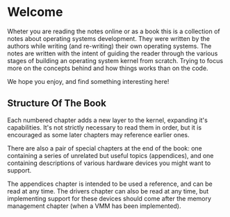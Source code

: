# Welcome

Wheter you are reading the notes online or as a book this is a collection of notes about operating systems development. They were written by the authors while writing (and re-writing) their own operating systems. The notes are written with the intent of guiding the reader through the various stages of building an operating system kernel from scratch. Trying to focus more on the concepts behind and how things works than on the code.

We hope you enjoy, and find something interesting here!

## Structure Of The Book

Each numbered chapter adds a new layer to the kernel, expanding it's capabilities. It's not strictly necessary to read them in order, but it is encouraged as some later chapters may reference earlier ones. 

There are also a pair of special chapters at the end of the book: one containing a series of unrelated but useful topics (appendices), and one containing descriptions of various hardware devices you might want to support.

The appendices chapter is intended to be used a reference, and can be read at any time. The drivers chapter can also be read at any time, but implementing support for these devices should come after the memory management chapter (when a VMM has been implemented).
